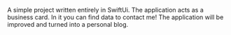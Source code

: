 A simple project written entirely in SwiftUi. 
The application acts as a business card. In it you can find data to contact me! 
The application will be improved and turned into a personal blog.
